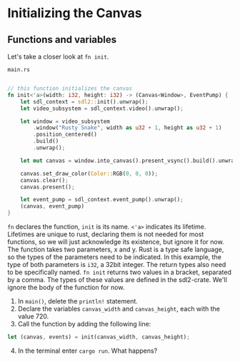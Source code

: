 # Initializing the Canvas

## Functions and variables


Let's take a closer look at `fn init`.

`main.rs`

```rust

// this function initializes the canvas
fn init<'a>(width: i32, height: i32) -> (Canvas<Window>, EventPump) {
    let sdl_context = sdl2::init().unwrap();
    let video_subsystem = sdl_context.video().unwrap();

    let window = video_subsystem
        .window("Rusty Snake", width as u32 + 1, height as u32 + 1)
        .position_centered()
        .build()
        .unwrap();

    let mut canvas = window.into_canvas().present_vsync().build().unwrap();

    canvas.set_draw_color(Color::RGB(0, 0, 0));
    canvas.clear();
    canvas.present();

    let event_pump = sdl_context.event_pump().unwrap();
    (canvas, event_pump)
}

```
 `fn` declares the function, `init` is its name. `<'a>` indicates its lifetime. Lifetimes are unique to rust, declaring them is not needed for most functions, so we will just acknowledge its existence, but ignore it for now. The function takes two parameters, x and y. Rust is a type safe language, so the types of the parameters need to be indicated. In this example, the type of both parameters is `i32`, a 32bit integer. The return types also need to be specifically named. `fn init` returns two values in a bracket, separated by a comma. The types of these values are defined in the sdl2-crate. We'll ignore the body of the function for now.

1. In `main()`, delete the `println!` statement.
2. Declare the variables `canvas_width` and `canvas_height`, each with the value 720.
3. Call the function by adding the following line:
```rust
let (canvas, events) = init(canvas_width, canvas_height);
```
4. In the terminal enter `cargo run`. What happens?
